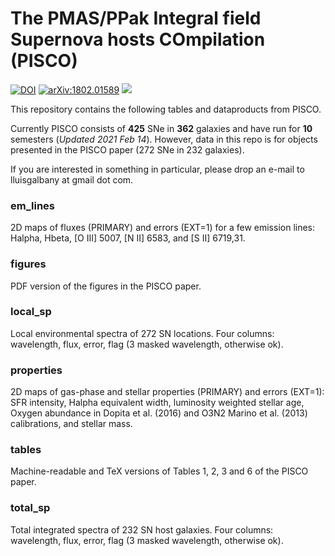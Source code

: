 # The PMAS/PPak Integral field Supernova hosts COmpilation (PISCO)

[![DOI](https://zenodo.org/badge/DOI/10.5281/zenodo.1172732.svg)](https://doi.org/10.5281/zenodo.1172732)
[![arXiv:1802.01589](https://img.shields.io/badge/astro--ph.GA-arXiv%3A1802.01589-B31B1B.svg)](https://arxiv.org/abs/1802.01589)
![](https://img.shields.io/badge/Updated-Feb%232021-green.svg)

This repository contains the following tables and dataproducts from PISCO. 

Currently PISCO consists of **425** SNe in **362** galaxies and have run for **10** semesters (_Updated 2021 Feb 14_). However, data in this repo is for objects presented in the PISCO paper (272 SNe in 232 galaxies).

If you are interested in something in particular, please drop an e-mail to lluisgalbany at gmail dot com.


<!--- 
Publications using PISCO data (12):
- Galbany et al. 2014 CALIFA-I
- Galbany et al. 2016 CALIFA-II
- Galbany et al. 2017 EDGE
- Galbany et al. 2018 PISCO presentation
- de Jaeger et al. 2018 SN2016esw
- Xiao et et al. 2019 BPASS
- González-Gaitán et al. 2019 INLA
- Systematic study of outflows in the Local Universe using CALIFA: I. Sample selection and main properties, López-Cobá et al. 2019 MNRAS 482 4032 [https://ui.adsabs.harvard.edu/#abs/2019MNRAS.482.4032L]
- Evidence for a Chandrasekhar-mass explosion in the Ca-strong 1991bg-like type Ia supernova 2016hnk, Galbany et al. 2019 A&A 630 A76 [https://ui.adsabs.harvard.edu/abs/2019A%26A...630A..76G/abstract]
- Galaxies hosting an AGN: a view from the CALIFA survey, Lacerda et al. 2020 MNRAS 492 3073 [https://ui.adsabs.harvard.edu/abs/2020MNRAS.492.3073L/abstract]
- H II regions in the CALIFA survey: I. catalogue presentation, Espinosa-Ponce et al., 2020 MNRAS 494 1622 [https://ui.adsabs.harvard.edu/abs/2020MNRAS.494.1622E/abstract]
- The stellar metallicity distribution function of galaxies in the CALIFA survey, Mejía-Narváez et al. 2020 MNRAS 499 4838 [https://ui.adsabs.harvard.edu/abs/2020MNRAS.499.4838M/abstract]
--->


### em_lines

2D maps of fluxes (PRIMARY) and errors (EXT=1) for a few emission lines: Halpha, Hbeta, [O III] 5007, [N II] 6583, and [S II] 6719,31.

### figures

PDF version of the figures in the PISCO paper.

### local_sp

Local environmental spectra of 272 SN locations. Four columns: wavelength, flux, error, flag (3 masked wavelength, otherwise ok).

### properties

2D maps of gas-phase and stellar properties (PRIMARY) and errors (EXT=1): SFR intensity, Halpha equivalent width, luminosity weighted stellar age, Oxygen abundance in Dopita et al. (2016) and O3N2 Marino et al. (2013) calibrations, and stellar mass.

### tables

Machine-readable and TeX versions of Tables 1, 2, 3 and 6 of the PISCO paper.

### total_sp

Total integrated spectra of 232 SN host galaxies. Four columns: wavelength, flux, error, flag (3 masked wavelength, otherwise ok).
